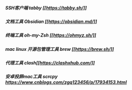 ##### SSH客户端   tabby  [[https://tabby.sh/]]
##### 文档工具 Obsidian  [[https://obsidian.md/]]
##### 终端工具  oh-my-Zsh  [[https://ohmyz.sh/]]
##### mac linux 开源包管理工具  brew   [[https://brew.sh/]]
##### 代理工具 clash[[https://clashxhub.com/]]

##### 安卓投屏mac工具 scrcpy https://www.cnblogs.com/zgq123456/p/17934153.html
